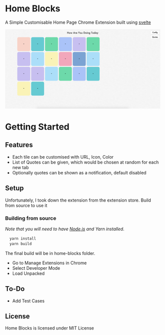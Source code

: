 # Home Blocks

A Simple Customisable Home Page Chrome Extension built using [svelte](https://svelte.technology/)

![alt text](./demo.png)

# Getting Started

## Features

- Each tile can be customised with URL, Icon, Color
- List of Quotes can be given, which would be chosen at random for each new tab
- Optionally quotes can be shown as a notification, default disabled

## Setup

Unfortunately, I took down the extension from the extension store. Build from source to use it

### Building from source

*Note that you will need to have [Node.js](https://nodejs.org) and Yarn installed.*

```bash
  yarn install
  yarn build
```

The final build will be in home-blocks folder.
* Go to Manage Extensions in Chrome
* Select Developer Mode
* Load Unpacked

## To-Do
* Add Test Cases

## License

Home Blocks is licensed under MIT License

